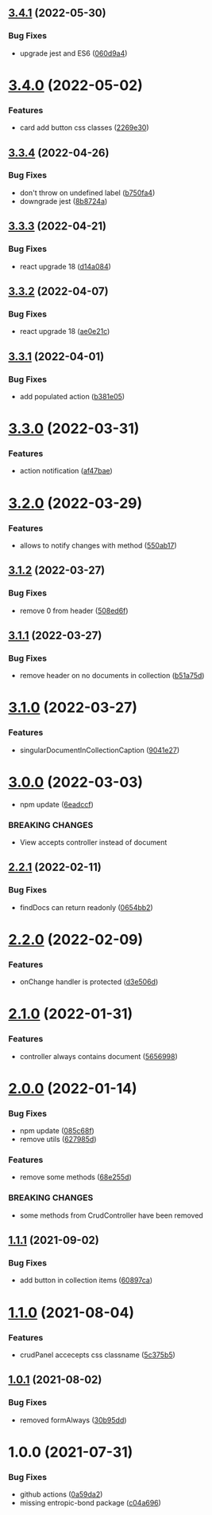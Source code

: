 ## [3.4.1](https://github.com/entropic-bond/crud-panel/compare/v3.4.0...v3.4.1) (2022-05-30)


### Bug Fixes

* upgrade jest and ES6 ([060d9a4](https://github.com/entropic-bond/crud-panel/commit/060d9a46d45faef0373e3973c9ea04b0723246d5))

# [3.4.0](https://github.com/entropic-bond/crud-panel/compare/v3.3.4...v3.4.0) (2022-05-02)


### Features

* card add button css classes ([2269e30](https://github.com/entropic-bond/crud-panel/commit/2269e30b1b339b2f08e62394f5380fb3eaba00b8))

## [3.3.4](https://github.com/entropic-bond/crud-panel/compare/v3.3.3...v3.3.4) (2022-04-26)


### Bug Fixes

* don't throw on undefined label ([b750fa4](https://github.com/entropic-bond/crud-panel/commit/b750fa4032d628b0485e196e0bc1487e6c1106df))
* downgrade jest ([8b8724a](https://github.com/entropic-bond/crud-panel/commit/8b8724aa165587440d2c9913991514d16d7cf0ff))

## [3.3.3](https://github.com/entropic-bond/crud-panel/compare/v3.3.2...v3.3.3) (2022-04-21)


### Bug Fixes

* react upgrade 18 ([d14a084](https://github.com/entropic-bond/crud-panel/commit/d14a084d3acd2c0ed253b60bca4fac69d7269310))

## [3.3.2](https://github.com/entropic-bond/crud-panel/compare/v3.3.1...v3.3.2) (2022-04-07)


### Bug Fixes

* react upgrade 18 ([ae0e21c](https://github.com/entropic-bond/crud-panel/commit/ae0e21c917006d4aa0e6d649fe05e068384a713f))

## [3.3.1](https://github.com/entropic-bond/crud-panel/compare/v3.3.0...v3.3.1) (2022-04-01)


### Bug Fixes

* add populated action ([b381e05](https://github.com/entropic-bond/crud-panel/commit/b381e053dce93b0cb14554769b5acb3caeb740fe))

# [3.3.0](https://github.com/entropic-bond/crud-panel/compare/v3.2.0...v3.3.0) (2022-03-31)


### Features

* action notification ([af47bae](https://github.com/entropic-bond/crud-panel/commit/af47bae3c75e3e547506acf9114c4bf192c8449f))

# [3.2.0](https://github.com/entropic-bond/crud-panel/compare/v3.1.2...v3.2.0) (2022-03-29)


### Features

* allows to notify changes with method ([550ab17](https://github.com/entropic-bond/crud-panel/commit/550ab175be8117fa9706872eb1d84279a0a536de))

## [3.1.2](https://github.com/entropic-bond/crud-panel/compare/v3.1.1...v3.1.2) (2022-03-27)


### Bug Fixes

* remove 0 from header ([508ed6f](https://github.com/entropic-bond/crud-panel/commit/508ed6f2a8b3ab5d37f9326b07408a0ec5f4c13b))

## [3.1.1](https://github.com/entropic-bond/crud-panel/compare/v3.1.0...v3.1.1) (2022-03-27)


### Bug Fixes

* remove header on no documents in collection ([b51a75d](https://github.com/entropic-bond/crud-panel/commit/b51a75d1adda36d7ac5b8744e5b5b493c7ce7f99))

# [3.1.0](https://github.com/entropic-bond/crud-panel/compare/v3.0.0...v3.1.0) (2022-03-27)


### Features

* singularDocumentInCollectionCaption ([9041e27](https://github.com/entropic-bond/crud-panel/commit/9041e271d5e31b2923df25c9a8c6ebd5aca00d61))

# [3.0.0](https://github.com/entropic-bond/crud-panel/compare/v2.2.1...v3.0.0) (2022-03-03)


* npm update ([6eadccf](https://github.com/entropic-bond/crud-panel/commit/6eadccf8de7d27beca796768e31bb4ca5839c7ff))


### BREAKING CHANGES

* View accepts controller instead of document

## [2.2.1](https://github.com/entropic-bond/crud-panel/compare/v2.2.0...v2.2.1) (2022-02-11)


### Bug Fixes

* findDocs can return readonly ([0654bb2](https://github.com/entropic-bond/crud-panel/commit/0654bb2f44cc40cf4ad3b7c867b14d0e6d90987b))

# [2.2.0](https://github.com/entropic-bond/crud-panel/compare/v2.1.0...v2.2.0) (2022-02-09)


### Features

* onChange handler is protected ([d3e506d](https://github.com/entropic-bond/crud-panel/commit/d3e506d16a5142e018ab6ac89956257669c57892))

# [2.1.0](https://github.com/entropic-bond/crud-panel/compare/v2.0.0...v2.1.0) (2022-01-31)


### Features

* controller always contains document ([5656998](https://github.com/entropic-bond/crud-panel/commit/565699863d84ac94315ac8ca36c8761d915aed2f))

# [2.0.0](https://github.com/entropic-bond/crud-panel/compare/v1.1.1...v2.0.0) (2022-01-14)


### Bug Fixes

* npm update ([085c68f](https://github.com/entropic-bond/crud-panel/commit/085c68f831e6e2025a0b34b725f1a07b55f9b4e7))
* remove utils ([627985d](https://github.com/entropic-bond/crud-panel/commit/627985da29fc538f90ef1758158035b2add3d225))


### Features

* remove some methods ([68e255d](https://github.com/entropic-bond/crud-panel/commit/68e255da31885796e715d2dd6b4585508268a8f9))


### BREAKING CHANGES

* some methods from CrudController have been removed

## [1.1.1](https://github.com/entropic-bond/crud-panel/compare/v1.1.0...v1.1.1) (2021-09-02)


### Bug Fixes

* add button in collection items ([60897ca](https://github.com/entropic-bond/crud-panel/commit/60897cac4fd447ee2e301343c14a371f30d4a903))

# [1.1.0](https://github.com/entropic-bond/crud-panel/compare/v1.0.1...v1.1.0) (2021-08-04)


### Features

* crudPanel accecepts css classname ([5c375b5](https://github.com/entropic-bond/crud-panel/commit/5c375b59fbf0ec4d02ee92814e5a045f2a6a054b))

## [1.0.1](https://github.com/entropic-bond/crud-panel/compare/v1.0.0...v1.0.1) (2021-08-02)


### Bug Fixes

* removed formAlways ([30b95dd](https://github.com/entropic-bond/crud-panel/commit/30b95ddea69dba656ba0729d37587147b8674b97))

# 1.0.0 (2021-07-31)


### Bug Fixes

* github actions ([0a59da2](https://github.com/entropic-bond/crud-panel/commit/0a59da25bfd07377c5419ff12dadf502aab58762))
* missing entropic-bond package ([c04a696](https://github.com/entropic-bond/crud-panel/commit/c04a696de4c2d2196492ba81a0ffd5380d0d9566))

